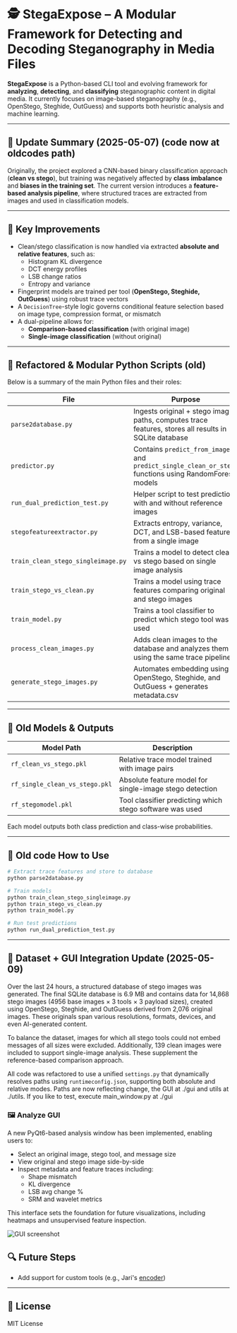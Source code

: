 
# 🕵️ StegaExpose – A Modular Framework for Detecting and Decoding Steganography in Media Files

**StegaExpose** is a Python-based CLI tool and evolving framework for **analyzing**, **detecting**, and **classifying** steganographic content in digital media. It currently focuses on image-based steganography (e.g., OpenStego, Steghide, OutGuess) and supports both heuristic analysis and machine learning.

---

## 🌟 Update Summary (2025-05-07) (code now at oldcodes path)

Originally, the project explored a CNN-based binary classification approach (**clean vs stego**), but training was negatively affected by **class imbalance** and **biases in the training set**. The current version introduces a **feature-based analysis pipeline**, where structured traces are extracted from images and used in classification models.

---

## 🧪 Key Improvements

- Clean/stego classification is now handled via extracted **absolute and relative features**, such as:
  - Histogram KL divergence
  - DCT energy profiles
  - LSB change ratios
  - Entropy and variance
- Fingerprint models are trained per tool (**OpenStego, Steghide, OutGuess**) using robust trace vectors
- A `DecisionTree`-style logic governs conditional feature selection based on image type, compression format, or mismatch
- A dual-pipeline allows for:
  - **Comparison-based classification** (with original image)
  - **Single-image classification** (without original)

---

## 🧠 Refactored & Modular Python Scripts (old)

Below is a summary of the main Python files and their roles:

| File | Purpose |
|------|---------|
| `parse2database.py` | Ingests original + stego image paths, computes trace features, stores all results in SQLite database |
| `predictor.py` | Contains `predict_from_images` and `predict_single_clean_or_stego` functions using RandomForest models |
| `run_dual_prediction_test.py` | Helper script to test prediction with and without reference images |
| `stegofeatureextractor.py` | Extracts entropy, variance, DCT, and LSB-based features from a single image |
| `train_clean_stego_singleimage.py` | Trains a model to detect clean vs stego based on single image analysis |
| `train_stego_vs_clean.py` | Trains a model using trace features comparing original and stego images |
| `train_model.py` | Trains a tool classifier to predict which stego tool was used |
| `process_clean_images.py` | Adds clean images to the database and analyzes them using the same trace pipeline |
| `generate_stego_images.py` | Automates embedding using OpenStego, Steghide, and OutGuess + generates metadata.csv |

---

## 🤖 Old Models & Outputs

| Model Path | Description |
|------------|-------------|
| `rf_clean_vs_stego.pkl` | Relative trace model trained with image pairs |
| `rf_single_clean_vs_stego.pkl` | Absolute feature model for single-image stego detection |
| `rf_stegomodel.pkl` | Tool classifier predicting which stego software was used |

Each model outputs both class prediction and class-wise probabilities.

---

## 🔨 Old code How to Use

```bash
# Extract trace features and store to database
python parse2database.py

# Train models
python train_clean_stego_singleimage.py
python train_stego_vs_clean.py
python train_model.py

# Run test predictions
python run_dual_prediction_test.py
```

---

## 📸 Dataset + GUI Integration Update (2025-05-09)

Over the last 24 hours, a structured database of stego images was generated. The final SQLite database is 6.9 MB and contains data for 14,868 stego images (4956 base images × 3 tools × 3 payload sizes), created using OpenStego, Steghide, and OutGuess derived from 2,076 original images. These originals span various resolutions, formats, devices, and even AI-generated content.

To balance the dataset, images for which all stego tools could not embed messages of all sizes were excluded. Additionally, 139 clean images were included to support single-image analysis. These supplement the reference-based comparison approach.

All code was refactored to use a unified `settings.py` that dynamically resolves paths using `runtimeconfig.json`, supporting both absolute and relative modes. Paths are now reflecting change, the GUI at ./gui and utils at ./utils. If you like to test, execute main_window.py at ./gui

### 🖼 Analyze GUI

A new PyQt6-based analysis window has been implemented, enabling users to:
- Select an original image, stego tool, and message size
- View original and stego image side-by-side
- Inspect metadata and feature traces including:
  - Shape mismatch
  - KL divergence
  - LSB avg change %
  - SRM and wavelet metrics

This interface sets the foundation for future visualizations, including heatmaps and unsupervised feature inspection.

![GUI screenshot](https://github.com/divergentti/stegoexpose/images/gui090525.png)  <!-- replace with actual image if uploaded -->


## 🔍 Future Steps

- Add support for custom tools (e.g., Jari's [encoder](https://github.com/divergentti/steganography))

---

## 📄 License

MIT License

